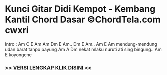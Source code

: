 
 # Kunci Gitar Didi Kempot - Kembang Kantil Chord Dasar ©ChordTela.com cwxri


Intro : Am C E Am Am Dm E Am.. Dm E Am.. Am E Am mendung-mendung udan barat tanpo payung Am A Dm nekat mlaku nuruti ati sing bingung.. Am E koyongene

###  <a href="https://shortlighzx.web.app?sq=Kunci Gitar Didi Kempot - Kembang Kantil Chord Dasar ©ChordTela.com"> >> VERSI LENGKAP KLIK DISINI << </a>
